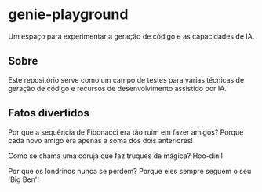 # genie-playground

Um espaço para experimentar a geração de código e as capacidades de IA.

## Sobre

Este repositório serve como um campo de testes para várias técnicas de geração de código e recursos de desenvolvimento assistido por IA.

## Fatos divertidos

Por que a sequência de Fibonacci era tão ruim em fazer amigos?
Porque cada novo amigo era apenas a soma dos dois anteriores!

Como se chama uma coruja que faz truques de mágica? Hoo-dini!

Por que os londrinos nunca se perdem? Porque eles sempre seguem o seu 'Big Ben'!

